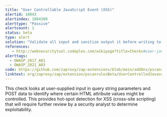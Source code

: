 ```yaml
---
title: "User Controllable JavaScript Event (XSS)"
alertid: 10043
alertindex: 1004300
alerttype: "Passive"
alertcount: 1
status: beta
type: alert
solution: "Validate all input and sanitize output it before writing to any Javascript on* events."
references:
   - http://websecuritytool.codeplex.com/wikipage?title=Checks#user-javascript-event
alerttags: 
  - OWASP_2017_A01
  - OWASP_2021_A03
code: https://github.com/zaproxy/zap-extensions/blob/main/addOns/pscanrulesBeta/src/main/java/org/zaproxy/zap/extension/pscanrulesBeta/UserControlledJavascriptEventScanRule.java
linktext: org/zaproxy/zap/extension/pscanrulesBeta/UserControlledJavascriptEventScanRule.java
---
```

This check looks at user-supplied input in query string parameters and POST data to identify where certain HTML attribute values might be controlled. This provides hot-spot detection for XSS (cross-site scripting) that will require further review by a security analyst to determine exploitability.            
